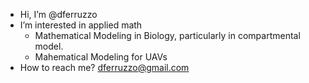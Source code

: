 - Hi, I’m @dferruzzo
- I’m interested in applied math
  - Mathematical Modeling in Biology, particularly in compartmental model.
  - Mahematical Modeling for UAVs
- How to reach me? dferruzzo@gmail.com

<!---
dferruzzo/dferruzzo is a ✨ special ✨ repository because its `README.md` (this file) appears on your GitHub profile.
You can click the Preview link to take a look at your changes.
--->
